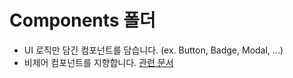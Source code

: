 # Components 폴더

- UI 로직만 담긴 컴포넌트를 담습니다. (ex. Button, Badge, Modal, ...)
- 비제어 컴포넌트를 지향합니다. [관련 문서](https://ko.legacy.reactjs.org/docs/uncontrolled-components.html)